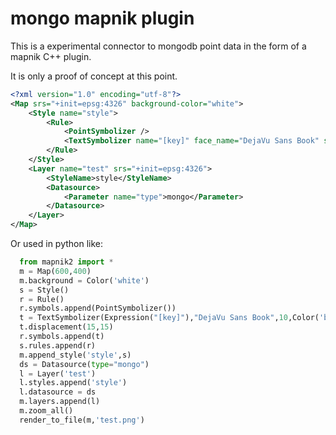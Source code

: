 # mongo mapnik plugin

This is a experimental connector to mongodb point data in the form of a mapnik C++ plugin.

It is only a proof of concept at this point.


```xml
<?xml version="1.0" encoding="utf-8"?>
<Map srs="+init=epsg:4326" background-color="white">
    <Style name="style">
        <Rule>
            <PointSymbolizer />
            <TextSymbolizer name="[key]" face_name="DejaVu Sans Book" size="10" dx="5" dy="5"/>
        </Rule>
    </Style>
    <Layer name="test" srs="+init=epsg:4326">
        <StyleName>style</StyleName>
        <Datasource>
            <Parameter name="type">mongo</Parameter>
        </Datasource>
    </Layer>
</Map>
```

Or used in python like:


```python
  from mapnik2 import *
  m = Map(600,400)
  m.background = Color('white')
  s = Style()
  r = Rule()
  r.symbols.append(PointSymbolizer())
  t = TextSymbolizer(Expression("[key]"),"DejaVu Sans Book",10,Color('black'))
  t.displacement(15,15)
  r.symbols.append(t)
  s.rules.append(r)
  m.append_style('style',s)
  ds = Datasource(type="mongo")
  l = Layer('test')
  l.styles.append('style')
  l.datasource = ds
  m.layers.append(l)
  m.zoom_all()
  render_to_file(m,'test.png')
```
